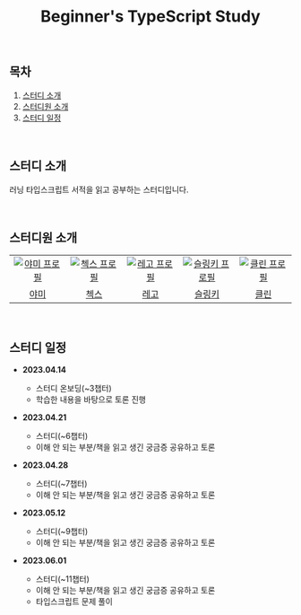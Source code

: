 <h1 align="center">Beginner's TypeScript Study</h1>

<br />

## 목차

1. [스터디 소개](#1)
2. [스터디원 소개](#2)
3. [스터디 일정](#3)

<br />

<div id="1"></div>

## 스터디 소개

러닝 타입스크립트 서적을 읽고 공부하는 스터디입니다.

<br />

<div id="2"></div>

## 스터디원 소개

<table>
  <tr>
    <td align="center" width="92px">
      <a href="https://github.com/feb-dain" target="_blank">
        <img src="https://avatars.githubusercontent.com/u/108778921?v=4" alt="야미 프로필" />
      </a>
    </td>
    <td align="center" width="92px">
      <a href="https://github.com/HyeryongChoi" target="_blank">
        <img src="https://avatars.githubusercontent.com/u/24777828?v=4" alt="첵스 프로필" />
      </a>
    </td>
    <td align="center" width="92px">
      <a href="https://github.com/regularPark" target="_blank">
        <img src="https://avatars.githubusercontent.com/u/90092440?v=4" alt="레고 프로필" />
      </a>
    </td>
    <td align="center" width="92px">
      <a href="https://github.com/dladncks1217" target="_blank">
        <img src="https://avatars.githubusercontent.com/u/45068522?v=4" alt="슬링키 프로필" />
      </a>
    </td>
     <td align="center" width="92px">
      <a href="https://github.com/hozzijeong" target="_blank">
        <img src="https://avatars.githubusercontent.com/u/50974359?v=4" alt="클린 프로필" />
      </a>
    </td>
  </tr>
  <tr>
    <td align="center">
      <a href="https://github.com/feb-dain" target="_blank">
        야미
      </a>
    </td>
    <td align="center">
      <a href="https://github.com/HyeryongChoi" target="_blank">
        첵스
      </a>
    </td>
    <td align="center">
      <a href="https://github.com/regularPark" target="_blank">
        레고
      </a>
    </td>
    <td align="center">
      <a href="https://github.com/dladncks1217" target="_blank">
        슬링키
      </a>
    </td>
    <td align="center">
      <a href="https://github.com/hozzijeong" target="_blank">
        클린
      </a>
    </td>
  </tr>
</table>

<br />

<div id="3"></div>

## 스터디 일정

- **2023.04.14**
  - 스터디 온보딩(~3챕터)
  - 학습한 내용을 바탕으로 토론 진행

- **2023.04.21**
  - 스터디(~6챕터)
  - 이해 안 되는 부분/책을 읽고 생긴 궁금증 공유하고 토론
  
- **2023.04.28**
  - 스터디(~7챕터)
  - 이해 안 되는 부분/책을 읽고 생긴 궁금증 공유하고 토론
 
- **2023.05.12**
  - 스터디(~9챕터)
  - 이해 안 되는 부분/책을 읽고 생긴 궁금증 공유하고 토론
 

- **2023.06.01**
  - 스터디(~11챕터)
  - 이해 안 되는 부분/책을 읽고 생긴 궁금증 공유하고 토론
  - 타입스크립트 문제 풀이
 
 
<br />
<br />
